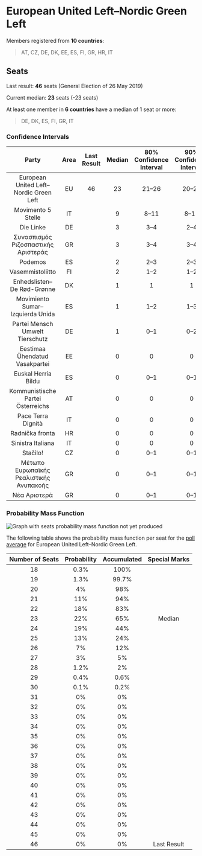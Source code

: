 # European United Left–Nordic Green Left

Members registered from **10 countries**:

> AT, CZ, DE, DK, EE, ES, FI, GR, HR, IT

## Seats

Last result: **46** seats (General Election of 26 May 2019)

Current median: **23** seats (-23 seats)

At least one member in **6 countries** have a median of 1 seat or more:

> DE, DK, ES, FI, GR, IT

### Confidence Intervals

| Party | Area | Last Result | Median | 80% Confidence Interval | 90% Confidence Interval | 95% Confidence Interval | 99% Confidence Interval |
|:-----:|:----:|:-----------:|:------:|:-----------------------:|:-----------------------:|:-----------------------:|:-----------------------:|
| European United Left–Nordic Green Left | EU | 46 | 23 | 21–26 | 20–26 | 20–27 | 19–29 |
| Movimento 5 Stelle | IT | | 9 | 8–11 | 8–12 | 7–12 | 7–13 |
| Die Linke | DE | | 3 | 3–4 | 2–4 | 2–4 | 2–5 |
| Συνασπισμός Ριζοσπαστικής Αριστεράς | GR | | 3 | 3–4 | 3–4 | 3–4 | 2–4 |
| Podemos | ES | | 2 | 2–3 | 2–3 | 1–3 | 1–4 |
| Vasemmistoliitto | FI | | 2 | 1–2 | 1–2 | 1–2 | 1–2 |
| Enhedslisten–De Rød-Grønne | DK | | 1 | 1 | 1 | 0–1 | 0–1 |
| Movimiento Sumar–Izquierda Unida | ES | | 1 | 1–2 | 1–3 | 1–3 | 0–4 |
| Partei Mensch Umwelt Tierschutz | DE | | 1 | 0–1 | 0–2 | 0–2 | 0–2 |
| Eestimaa Ühendatud Vasakpartei | EE | | 0 | 0 | 0 | 0 | 0 |
| Euskal Herria Bildu | ES | | 0 | 0–1 | 0–1 | 0–1 | 0–2 |
| Kommunistische Partei Österreichs | AT | | 0 | 0 | 0 | 0 | 0–1 |
| Pace Terra Dignità | IT | | 0 | 0 | 0 | 0 | 0 |
| Radnička fronta | HR | | 0 | 0 | 0 | 0 | 0 |
| Sinistra Italiana | IT | | 0 | 0 | 0 | 0 | 0 |
| Stačilo! | CZ | | 0 | 0–1 | 0–1 | 0–1 | 0–1 |
| Μέτωπο Ευρωπαϊκής Ρεαλιστικής Ανυπακοής | GR | | 0 | 0–1 | 0–1 | 0–1 | 0–1 |
| Νέα Αριστερά | GR | | 0 | 0–1 | 0–1 | 0–1 | 0–1 |

### Probability Mass Function

![Graph with seats probability mass function not yet produced](average-2024-07-31-seats-pmf-europeanunitedleft–nordicgreenleft.png "Seats Probability Mass Function")

The following table shows the probability mass function per seat for the [poll average](average-2024-07-31.html) for European United Left–Nordic Green Left.

| Number of Seats | Probability | Accumulated | Special Marks |
|:---------------:|:-----------:|:-----------:|:-------------:|
| 18 | 0.3% | 100% |  |
| 19 | 1.3% | 99.7% |  |
| 20 | 4% | 98% |  |
| 21 | 11% | 94% |  |
| 22 | 18% | 83% |  |
| 23 | 22% | 65% | Median |
| 24 | 19% | 44% |  |
| 25 | 13% | 24% |  |
| 26 | 7% | 12% |  |
| 27 | 3% | 5% |  |
| 28 | 1.2% | 2% |  |
| 29 | 0.4% | 0.6% |  |
| 30 | 0.1% | 0.2% |  |
| 31 | 0% | 0% |  |
| 32 | 0% | 0% |  |
| 33 | 0% | 0% |  |
| 34 | 0% | 0% |  |
| 35 | 0% | 0% |  |
| 36 | 0% | 0% |  |
| 37 | 0% | 0% |  |
| 38 | 0% | 0% |  |
| 39 | 0% | 0% |  |
| 40 | 0% | 0% |  |
| 41 | 0% | 0% |  |
| 42 | 0% | 0% |  |
| 43 | 0% | 0% |  |
| 44 | 0% | 0% |  |
| 45 | 0% | 0% |  |
| 46 | 0% | 0% | Last Result |



